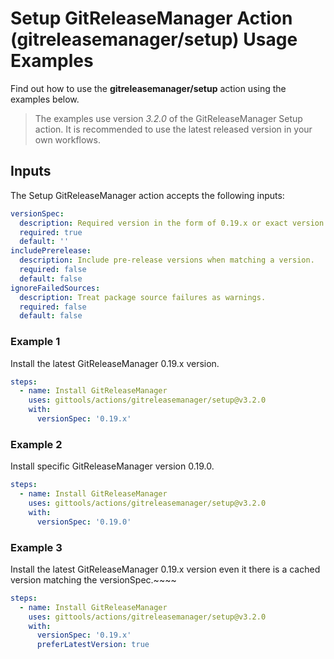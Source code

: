 # Setup GitReleaseManager Action (gitreleasemanager/setup) Usage Examples

Find out how to use the **gitreleasemanager/setup** action using the examples below.

> The examples use version _3.2.0_ of the GitReleaseManager Setup action.  It is recommended to use the latest released version in your own workflows.

## Inputs

The Setup GitReleaseManager action accepts the following inputs:

```yaml
versionSpec:
  description: Required version in the form of 0.19.x or exact version like 0.19.0.
  required: true
  default: ''
includePrerelease:
  description: Include pre-release versions when matching a version.
  required: false
  default: false
ignoreFailedSources:
  description: Treat package source failures as warnings.
  required: false
  default: false
```

### Example 1

Install the latest GitReleaseManager 0.19.x version.

```yaml
steps:
  - name: Install GitReleaseManager
    uses: gittools/actions/gitreleasemanager/setup@v3.2.0
    with:
      versionSpec: '0.19.x'
```

### Example 2

Install specific GitReleaseManager version 0.19.0.

```yaml
steps:
  - name: Install GitReleaseManager
    uses: gittools/actions/gitreleasemanager/setup@v3.2.0
    with:
      versionSpec: '0.19.0'
```

### Example 3

Install the latest GitReleaseManager 0.19.x version even it there is a cached version matching the versionSpec.~~~~

```yaml
steps:
  - name: Install GitReleaseManager
    uses: gittools/actions/gitreleasemanager/setup@v3.2.0
    with:
      versionSpec: '0.19.x'
      preferLatestVersion: true
```
